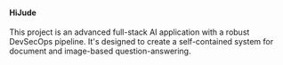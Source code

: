 #### HiJude
This project is an advanced full-stack AI application with a robust DevSecOps pipeline. 
It's designed to create a self-contained system for document and image-based question-answering.
